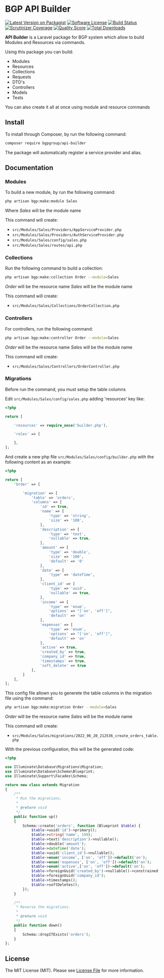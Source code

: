 # BGP API Builder

[![Latest Version on Packagist](https://img.shields.io/packagist/v/bgpgroup/api-builder.svg?style=flat-square)](https://packagist.org/packages/bgpgroup/api-builder)
[![Software License](https://img.shields.io/badge/license-MIT-brightgreen.svg?style=flat-square)](LICENSE.md)
[![Build Status](https://img.shields.io/travis/nWidart/laravel-modules/master.svg?style=flat-square)](https://travis-ci.org/nWidart/laravel-modules)
[![Scrutinizer Coverage](https://img.shields.io/scrutinizer/coverage/g/nWidart/laravel-modules.svg?maxAge=86400&style=flat-square)](https://scrutinizer-ci.com/g/nWidart/laravel-modules/?branch=master)
[![Quality Score](https://img.shields.io/scrutinizer/g/nWidart/laravel-modules.svg?style=flat-square)](https://scrutinizer-ci.com/g/nWidart/laravel-modules)
[![Total Downloads](https://img.shields.io/packagist/dt/bgpgroup/api-builder.svg?style=flat-square)](https://packagist.org/packages/bgpgroup/api-builder)


**API Builder** is a Laravel package for BGP system which allow to build Modules and Resources via commands. 

Using this package you can build:

- Modules
- Resources
- Collections
- Requests
- DTO's
- Controllers
- Models
- Tests

You can also create it all at once using module and resource commands

## Install

To install through Composer, by run the following command:

``` bash
composer require bgpgroup/api-builder
```

The package will automatically register a service provider and alias.

## Documentation

### Modules
To build a new module, by run the following command:

``` bash
php artisan bgp:make:module Sales
```

Where *Sales* will be the module name

This command will create:
- `src/Modules/Sales/Providers/AppServiceProvider.php`
- `src/Modules/Sales/Providers/AuthServiceProvider.php`
- `src/Modules/Sales/config/sales.php`
- `src/Modules/Sales/routes/api.php`

### Collections
Run the following command to build a collection:

```bash
php artisan bgp:make:collection Order --module=Sales
```
*Order* will be the resource name
*Sales* will be the module name

This command will create:
- `src/Modules/Sales/Collections/OrderCollection.php`

### Controllers
For controllers, run the following command:

```bash
php artisan bgp:make:controller Order --module=Sales
```
*Order* will be the resource name
*Sales* will be the module name

This command will create:
- `src/Modules/Sales/Controllers/OrderController.php`

### Migrations

Before run the command, you must setup the table columns

Edit `src/Modules/Sales/config/sales.php` adding 'resources' key like:

```php
<?php

return [

    'resources' => require_once('builder.php'),

    'roles' => [

    ],
];

```
And create a new php file `src/Modules/Sales/config/builder.php` with the following content as an example: 

```php
<?php

return [
    'Order' => [

        'migration' => [
            'table' => 'orders',
            'columns' => [
                'id' => true,
                'name' => [
                    'type' => 'string',
                    'size' => '100',
                ],
                'description' => [
                    'type' => 'text',
                    'nullable' => true,
                ],
                'amount' => [
                    'type' => 'double',
                    'size' => '100',
                    'default' => '0'
                ],
                'date' => [
                    'type' => 'dateTime',
                ],
                'client_id' => [
                    'type' => 'uuid',
                    'nullable' => true,
                ],
                'income' => [
                    'type' => 'enum',
                    'options' => "['on', 'off']",
                    'default' => 'on'
                ],
                'expenses' => [
                    'type' => 'enum',
                    'options' => "['on', 'off']",
                    'default' => 'on'
                ],
                'active' => true,
                'created_by' => true,
                'company_id' => true,
                'timestamps' => true,
                'soft_delete' => true
            ],
        ]
    ],
];
```

This config file allown you to generete the table columns in the migration file using the command:

```bash
php artisan bgp:make:migration Order --module=Sales
```
*Order* will be the resource name
*Sales* will be the module name

This command will create:
- `src/Modules/Sales/migrations/2022_06_20_212536_create_orders_table.php`

With the previous configuration, this will be the generated code:

```php
<?php

use Illuminate\Database\Migrations\Migration;
use Illuminate\Database\Schema\Blueprint;
use Illuminate\Support\Facades\Schema;

return new class extends Migration
{
    /**
     * Run the migrations.
     *
     * @return void
     */
    public function up()
    {
        Schema::create('orders', function (Blueprint $table) {
			$table->uuid('id')->primary();
			$table->string('name', 100);
			$table->text('description')->nullable();
			$table->double('amount');
			$table->dateTime('date');
			$table->uuid('client_id')->nullable();
			$table->enum('income', ['on', 'off'])->default('on');
			$table->enum('expenses', ['on', 'off'])->default('on');
			$table->enum('active',['on', 'off'])->default('on');
			$table->foreignUuid('created_by')->nullable()->constrained('users');
			$table->foreignUuid('company_id');
			$table->timestamps();
			$table->softDeletes();
        });
    }

    /**
     * Reverse the migrations.
     *
     * @return void
     */
    public function down()
    {
        Schema::dropIfExists('orders');
    }
};

```

## License

The MIT License (MIT). Please see [License File](LICENSE.md) for more information.
